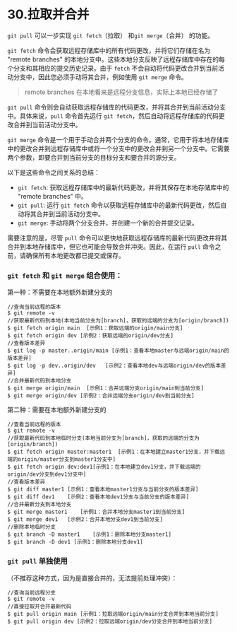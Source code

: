 # 30.拉取并合并

`git pull` 可以一步实现 `git fetch`（拉取） 和`git merge`（合并） 的功能。

`git fetch` 命令会获取远程存储库中的所有代码更改，并将它们存储在名为 "remote branches" 的本地分支中。这些本地分支反映了远程存储库中存在的每个分支和其相应的提交历史记录。由于 `fetch` 不会自动将代码更改合并到当前活动分支中，因此您必须手动将其合并，例如使用 `git merge` 命令。
> remote branches 在本地看来是远程分支信息，实际上本地已经存储了

`git pull` 命令则会自动获取远程存储库的代码更改，并将其合并到当前活动分支中。具体来说，`pull` 命令首先运行 `git fetch`，然后自动将远程存储库的代码更改合并到当前活动分支中。

`git merge` 命令是一个用于手动合并两个分支的命令。通常，它用于将本地存储库中的更改合并到远程存储库中或将一个分支中的更改合并到另一个分支中。它需要两个参数，即要合并到当前分支的目标分支和要合并的源分支。

以下是这些命令之间关系的总结：

- `git fetch`: 获取远程存储库中的最新代码更改，并将其保存在本地存储库中的 "remote branches" 中。
- `git pull`: 运行 `git fetch` 命令以获取远程存储库中的最新代码更改，然后自动将其合并到当前活动分支中。
- `git merge`: 手动将两个分支合并，并创建一个新的合并提交记录。

需要注意的是，尽管 `pull` 命令可以更快地获取远程存储库的最新代码更改并将其合并到本地存储库中，但它也可能会导致合并冲突。因此，在运行 `pull` 命令之前，请确保所有本地更改都已提交或保存。

### `git fetch` 和 `git merge` 组合使用：
第一种：不需要在本地额外新建分支的
```
//查询当前远程的版本
$ git remote -v
//获取最新代码到本地(本地当前分支为[branch]，获取的远端的分支为[origin/branch])
$ git fetch origin main  [示例1：获取远端的origin/main分支]
$ git fetch origin dev [示例2：获取远端的origin/dev分支]
//查看版本差异
$ git log -p master..origin/main [示例1：查看本地master与远端origin/main的版本差异]
$ git log -p dev..origin/dev   [示例2：查看本地dev与远端origin/dev的版本差异]
//合并最新代码到本地分支
$ git merge origin/main  [示例1：合并远端分支origin/main到当前分支]
$ git merge origin/dev [示例2：合并远端分支origin/dev到当前分支]
```
第二种：需要在本地额外新建分支的
```
//查看当前远程的版本
$ git remote -v
//获取最新代码到本地临时分支(本地当前分支为[branch]，获取的远端的分支为[origin/branch])
$ git fetch origin master:master1  [示例1：在本地建立master1分支，并下载远端的origin/master分支到master1分支中]
$ git fetch origin dev:dev1[示例1：在本地建立dev1分支，并下载远端的origin/dev分支到dev1分支中]
//查看版本差异
$ git diff master1 [示例1：查看本地master1分支与当前分支的版本差异]
$ git diff dev1    [示例2：查看本地dev1分支与当前分支的版本差异]
//合并最新分支到本地分支
$ git merge master1    [示例1：合并本地分支master1到当前分支]
$ git merge dev1   [示例2：合并本地分支dev1到当前分支]
//删除本地临时分支
$ git branch -D master1    [示例1：删除本地分支master1]
$ git branch -D dev1 [示例1：删除本地分支dev1]
```

### `git pull` 单独使用
（不推荐这种方式，因为是直接合并的，无法提前处理冲突）：
```
//查询当前远程分支
$ git remote -v
//直接拉取并合并最新代码
$ git pull origin main [示例1：拉取远端origin/main分支合并到本地当前分支]
$ git pull origin dev [示例2：拉取远端origin/dev分支合并到本地当前分支]
```
